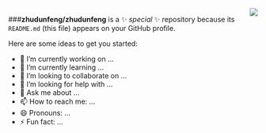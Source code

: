 <img align="right" src="https://github-readme-stats.vercel.app/api?username=zhudunfeng&show_icons=true&icon_color=CE1D2D&text_color=718096&bg_color=ffffff&hide_title=true" />

###**zhudunfeng/zhudunfeng** is a ✨ _special_ ✨ repository because its `README.md` (this file) appears on your GitHub profile.

Here are some ideas to get you started:

- 🔭 I’m currently working on ...
- 🌱 I’m currently learning ...
- 👯 I’m looking to collaborate on ...
- 🤔 I’m looking for help with ...
- 💬 Ask me about ...
- 📫 How to reach me: ...
- 😄 Pronouns: ...
- ⚡ Fun fact: ...

